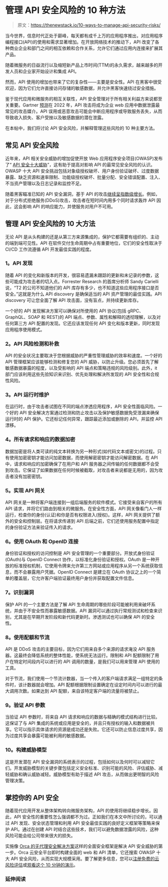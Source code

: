 # 管理 API 安全风险的 10 种方法

> 原文：<https://thenewstack.io/10-ways-to-manage-api-security-risks/>

当今世界，信息时代正处于巅峰，每天都有成千上万的应用程序推出，对应用程序编程接口(API)的使用和需求显著增加。在开放网络技术的推动下，API 改变了各种商业企业和部门之间的相互依赖和合作关系，允许它们通过应用内连接来扩展其产品。

随着微服务的日益流行以及缩短新产品上市时间(TTM)的永久需求，越来越多的开发人员和企业家开始设计和集成 API。

然而，API 使用的增加也带来了它的复杂性——主要是安全性。API 在黑客中很受欢迎，因为它们允许直接访问存储的敏感数据，并允许黑客快速绕过安全措施。

鉴于现代应用和微服务的相互关联性，API 安全管理对于所有相关利益方来说都至关重要。Gartner [预测](https://www.gartner.com/en/webinars/4002323/api-security-protect-your-apis-from-attacks-and-data-breaches)在 2022 年，API 攻击将成为企业 web 应用中数据泄露最常见的攻击媒介。API 误用或恶意攻击可能会中断应用程序或导致服务丢失，从而导致收入损失、客户受挫以及敏感数据的潜在泄露。

在本帖中，我们将讨论 API 安全风险，并解释管理这些风险的 10 种主要方法。

## **常见 API 安全风险**

近年来，API 相关安全威胁的增加促使开放 Web 应用程序安全项目(OWASP)发布了“ [API 安全十大威胁](https://owasp.org/www-project-api-security/)”，这有助于提高对影响 API 的最常见安全风险的认识。OWASP 十大 API 安全挑战包括对象级授权破坏、用户身份验证破坏、过度数据暴露、缺乏资源和速率限制、功能级授权破坏、批量分配、安全错误配置、注入、不当资产管理以及日志记录和监控不足。

随着黑客瞄准已知的 API 安全漏洞，基于 API 的攻击[继续呈指数级增长](https://orca.security/resources/blog/owasp-api-security-top-10/)。例如，对于分布式拒绝服务(DDoS)攻击，攻击者在短时间内用多个同时请求轰炸 API 因此，这会影响 API 的响应能力，并使服务对用户不可用。

## **管理 API 安全风险的 10 大方法**

无论 API 是从头构建的还是从第三方来源集成的，保护它都需要有组织的、主动的端到端可见性。API 在软件交付生命周期中占有重要地位，它们的安全性取决于 CI/CD 工作流遵循 API 开发最佳实践的程度。

### **1。API 发现**

随着 API 的变化和新版本的开发，很容易遗漏未跟踪的更新和未记录的参数，这些可能成为攻击者的切入点。Forrester Research 的首席分析师 Sandy Carielli 说，“T2 的公司不知道他们的 API 库存有多少，也不知道这些应用程序接口是否安全。”这就是为什么 API discovery 是确保适当的 API 资产管理的最佳实践。API discovery 可让您全面了解 API 攻击面，没有盲点，并持续更新库存。

一个好的 API 发现解决方案可以确保对所使用的 API 协议(包括 gRPC、GraphQL、SOAP 和 REST)的 API 端点、参数、属性和解释的透彻理解，以及对任何第三方 API 配置的发现。它还应该发现任何 API 变化和版本更新，同时发现应用程序使用模式。

### **2。API 风险检测和补救**

API 的安全状况主要取决于您根据威胁的严重性管理威胁的效率和速度。一个好的 API 管理框架应该能够检测和修复您的 API 威胁，以防止升级。您必须首先了解敏感数据暴露的程度，以及受影响的 API 端点和策略违规的风险级别。此外，it 部门应该利用这些先验知识来识别、优先处理和解决所发现的 API 安全性和合规性风险。

### **3。API 运行时维护**

在运行时，由于攻击者试图在不同的端点渗透应用程序，API 安全性面临风险。一个好的 API 安全解决方案通过检测和防止攻击以及保护敏感数据免受泄漏来确保运行时的 API 保护。它还标记任何异常，跟踪最近添加或删除的 API，并监控 API 漂移。

### **4。所有请求和响应的数据加密**

数据加密是将人类可读的纯文本转换为另一种形式(如代码文本或密文)的过程。只有使用加密密钥才能访问加密数据，而使用解密密钥才能访问解密数据。在 API 中，请求和响应的加密确保了在用户和 API 服务器之间传输的任何数据都不会受到攻击。它保证了如果数据在任何时候被截取，对攻击者来说都是无用的，因为攻击者没有加密密钥。

### **5。实现 API 网关**

API 网关是一种将客户端连接到一组后端服务的软件模式。它接受来自客户的所有 API 请求，并将它们路由到相关的微服务。在安全性方面，API 网关像看门人一样运行，检查你的身份(认证)和你是否有权限进入(授权)。这样，API 网关提供了额外的安全和控制层。在将请求传递到 API 后端之前，它们还使用服务配置中指定的身份验证方法来验证传入的请求。

### **6。使用 OAuth 和 OpenID 连接**

身份验证和授权的访问控制是 API 安全管理的一个重要部分。开放式身份验证(OAuth)与 OpenID Connect 协作，以标准化身份验证和授权。OAuth 是一种开放的标准授权机制，它使用令牌来允许第三方网站或应用程序从另一个系统获取信息，而不会暴露用户凭据。OpenID Connect 是建立在 OAuth 协议之上的一个简单的覆盖层，它允许客户端验证最终用户身份并获取配置文件信息。

### **7。识别漏洞**

保护 API 的一个主要方法是了解 API 生命周期的哪些阶段可能被利用来破坏系统，并由于不安全性而暴露敏感数据。API 漏洞可以通过执行常规测试和检查来识别，尤其是在早期开发阶段和新代码更新时。渗透测试也可以确保 API 的安全性。

### **8。使用配额和节流**

API 是 DDoS 攻击的主要目标，因为它们用来自多个来源的请求淹没 API 服务器。这最终会降低系统的整体性能，使系统无法运行。限制和 API 配额限制了用户在特定时间段内可以进行的 API 调用的数量，是我们可以用来管理 API 使用的工具。

对于节流，我们使用一个节流计数器，当一个传入的客户端请求满足一组特定的条件时，该计数器就会增加。API 配额根据限制设置确定在设定时间内可以进行的最大调用次数。如果达到 API 配额，来自该特定客户端的流量将被禁止。

### **9。验证 API 参数**

当验证 API 参数时，将来自 API 请求和响应的数据与精确的模式结构进行比较。这保证了与 API 集成的系统或应用是安全的，并且只有授权的输入和数据被共享。它可以指示具体请求的资源是成功还是失败。它还可以防止信息过度共享，因为过度共享会暴露可能被利用的敏感数据。

### 10。构建威胁模型

这是开发潜在 API 安全漏洞的系统表示的过程，包括如何以及何时可以减轻它们。开发威胁模型的关键步骤包括定义安全标准、识别可能的风险、评估威胁、减轻威胁和确认威胁减轻。威胁模型有助于描述 API 攻击，从而做出更明智的风险管理决策。

## **掌控你的 API 安全**

随着现代应用开发从整体架构转向微服务架构，API 的使用将继续稳步增长。因此，API 安全性的重要性怎么强调都不为过。正如我们在本文中所讨论的，可以通过 API 发现、安全状态管理和利用 API 安全最佳实践的良好定义框架等策略来保护 API。通过在创建 API 时结合这些技术，我们可以避免数据泄露的风险，这种风险可能会给公司带来很大的损失。

实施像 [Orca 的无代理安全解决方案](https://orca.security/)这样的全面安全框架是解决 API 安全威胁的第一步。Orca 云安全平台即时构建全面的 web 和 API 清单，它还搜索 OWASP 十大 API 安全风险，从而实现大规模采用。要了解更多信息，您可以[注册免费的云风险评估](https://orca.security/lp/cloud-security-risk-assessment/)或[观看这个 10 分钟的演示](https://orca.security/demo/)。

### **延伸阅读**

<svg xmlns:xlink="http://www.w3.org/1999/xlink" viewBox="0 0 68 31" version="1.1"><title>Group</title> <desc>Created with Sketch.</desc></svg>